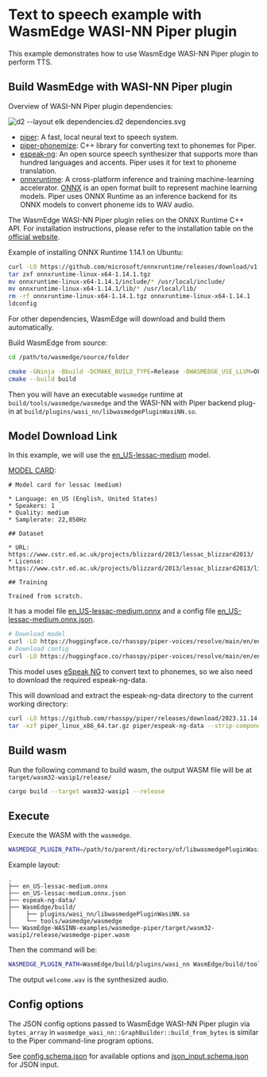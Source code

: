 # Text to speech example with WasmEdge WASI-NN Piper plugin

This example demonstrates how to use WasmEdge WASI-NN Piper plugin to perform TTS.

## Build WasmEdge with WASI-NN Piper plugin

Overview of WASI-NN Piper plugin dependencies:

![d2 --layout elk dependencies.d2 dependencies.svg](dependencies.svg)

- [piper](https://github.com/rhasspy/piper): A fast, local neural text to speech system.
- [piper-phonemize](https://github.com/rhasspy/piper-phonemize): C++ library for converting text to phonemes for Piper.
- [espeak-ng](https://github.com/rhasspy/espeak-ng): An open source speech synthesizer that supports more than hundred languages and accents. Piper uses it for text to phoneme translation.
- [onnxruntime](https://github.com/microsoft/onnxruntime): A cross-platform inference and training machine-learning accelerator. [ONNX](https://onnx.ai/) is an open format built to represent machine learning models. Piper uses ONNX Runtime as an inference backend for its ONNX models to convert phoneme ids to WAV audio.

The WasmEdge WASI-NN Piper plugin relies on the ONNX Runtime C++ API. For installation instructions, please refer to the installation table on the [official website](https://onnxruntime.ai/getting-started).

Example of installing ONNX Runtime 1.14.1 on Ubuntu:

```bash
curl -LO https://github.com/microsoft/onnxruntime/releases/download/v1.14.1/onnxruntime-linux-x64-1.14.1.tgz
tar zxf onnxruntime-linux-x64-1.14.1.tgz
mv onnxruntime-linux-x64-1.14.1/include/* /usr/local/include/
mv onnxruntime-linux-x64-1.14.1/lib/* /usr/local/lib/
rm -rf onnxruntime-linux-x64-1.14.1.tgz onnxruntime-linux-x64-1.14.1
ldconfig
```

For other dependencies, WasmEdge will download and build them automatically.

Build WasmEdge from source:

```bash
cd /path/to/wasmedge/source/folder

cmake -GNinja -Bbuild -DCMAKE_BUILD_TYPE=Release -DWASMEDGE_USE_LLVM=OFF -DWASMEDGE_PLUGIN_WASI_NN_BACKEND=Piper
cmake --build build
```

Then you will have an executable `wasmedge` runtime at `build/tools/wasmedge/wasmedge` and the WASI-NN with Piper backend plug-in at `build/plugins/wasi_nn/libwasmedgePluginWasiNN.so`.

## Model Download Link

In this example, we will use the [en_US-lessac-medium](https://huggingface.co/rhasspy/piper-voices/tree/main/en/en_US/lessac/medium) model.

[MODEL CARD](https://huggingface.co/rhasspy/piper-voices/blob/main/en/en_US/lessac/medium/MODEL_CARD):

```
# Model card for lessac (medium)

* Language: en_US (English, United States)
* Speakers: 1
* Quality: medium
* Samplerate: 22,050Hz

## Dataset

* URL: https://www.cstr.ed.ac.uk/projects/blizzard/2013/lessac_blizzard2013/
* License: https://www.cstr.ed.ac.uk/projects/blizzard/2013/lessac_blizzard2013/license.html

## Training

Trained from scratch.

```

It has a model file [en_US-lessac-medium.onnx](https://huggingface.co/rhasspy/piper-voices/resolve/main/en/en_US/lessac/medium/en_US-lessac-medium.onnx) and a config file [en_US-lessac-medium.onnx.json](https://huggingface.co/rhasspy/piper-voices/resolve/main/en/en_US/lessac/medium/en_US-lessac-medium.onnx.json).

```bash
# Download model
curl -LO https://huggingface.co/rhasspy/piper-voices/resolve/main/en/en_US/lessac/medium/en_US-lessac-medium.onnx
# Download config
curl -LO https://huggingface.co/rhasspy/piper-voices/resolve/main/en/en_US/lessac/medium/en_US-lessac-medium.onnx.json
```

This model uses [eSpeak NG](https://github.com/rhasspy/espeak-ng) to convert text to phonemes, so we also need to download the required espeak-ng-data.

This will download and extract the espeak-ng-data directory to the current working directory:

```bash
curl -LO https://github.com/rhasspy/piper/releases/download/2023.11.14-2/piper_linux_x86_64.tar.gz
tar -xzf piper_linux_x86_64.tar.gz piper/espeak-ng-data --strip-components=1
```

## Build wasm

Run the following command to build wasm, the output WASM file will be at `target/wasm32-wasip1/release/`

```bash
cargo build --target wasm32-wasip1 --release
```

## Execute

Execute the WASM with the `wasmedge`.

```bash
WASMEDGE_PLUGIN_PATH=/path/to/parent/directory/of/libwasmedgePluginWasiNN.so /path/to/wasmedge --dir .:. /path/to/wasm
```

Example layout:

```
.
├── en_US-lessac-medium.onnx
├── en_US-lessac-medium.onnx.json
├── espeak-ng-data/
├── WasmEdge/build/
│    ├── plugins/wasi_nn/libwasmedgePluginWasiNN.so
│    └── tools/wasmedge/wasmedge
└── WasmEdge-WASINN-examples/wasmedge-piper/target/wasm32-wasip1/release/wasmedge-piper.wasm
```

Then the command will be:

```bash
WASMEDGE_PLUGIN_PATH=WasmEdge/build/plugins/wasi_nn WasmEdge/build/tools/wasmedge/wasmedge --dir .:. WasmEdge-WASINN-examples/wasmedge-piper/target/wasm32-wasip1/release/wasmedge-piper.wasm
```

The output `welcome.wav` is the synthesized audio.

## Config options

The JSON config options passed to WasmEdge WASI-NN Piper plugin via `bytes_array` in `wasmedge_wasi_nn::GraphBuilder::build_from_bytes` is similar to the Piper command-line program options.

See [config.schema.json](config.schema.json) for available options and [json_input.schema.json](json_input.schema.json) for JSON input.
